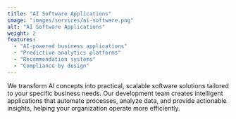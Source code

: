 ```yaml
---
title: "AI Software Applications"
image: "images/services/ai-software.png"
alt: "AI Software Applications"
weight: 2
features:
  - "AI-powered business applications"
  - "Predictive analytics platforms"
  - "Recommendation systems"
  - "Compliance by design"
---
```


We transform AI concepts into practical, scalable software solutions tailored to your specific business needs. Our development team creates intelligent applications that automate processes, analyze data, and provide actionable insights, helping your organization operate more efficiently.
